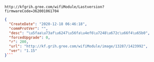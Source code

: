 `http://kfgrih.gree.com/wifiModule/Lastversion?firmwareCode=362001061704`

```json
{
  "CreateDate": "2020-12-18 06:46:18",
  "commProtVer": "",
  "desc": "\u5faa\u73af\u6247\u56fa\u4ef6\u7248\u672c\u66f4\u65b0",
  "forcedUpgrade": 0,
  "r": 200,
  "url": "http://kf.grih.gree.com/wifiModule/image/13287/1423992",
  "ver": "1.15"
}```